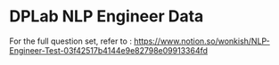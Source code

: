 # DPLab NLP Engineer Data 
For the full question set, refer to : https://www.notion.so/wonkish/NLP-Engineer-Test-03f42517b4144e9e82798e09913364fd 
